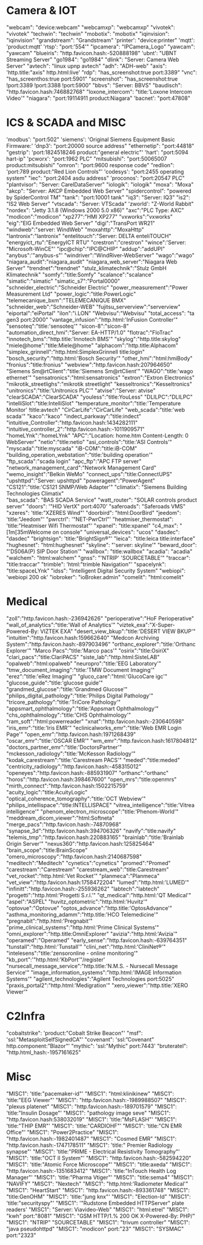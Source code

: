 # Camera & IOT
"webcam": "device:webcam"
"webcamxp": "webcamxp"
"vivotek": "vivotek"
"techwin": "techwin"
"mobotix": "mobotix"
"iqinvision": "iqinvision"
"grandstream": "Grandstream"
'printer': "device:printer"
'mqtt': 'product:mqtt'
'rtsp': "port:'554'"
"ipcamera": "IPCamera_Logo"
"yawcam": "yawcam"
"blueiris": "http.favicon.hash:-520888198"
'ubnt': "UBNT Streaming Server"
"go1984": "go1984"
"dlink": "Server: Camera Web Server"
"avtech": "linux upnp avtech"
"adh": "ADH-web"
"axis": 'http.title:"axis" http.html:live'
"rdp": "has_screenshot:true port:3389"
"vnc": "has_screenthos:true port:5901"
"screenshot": "has_screenshot:true !port:3389 !port:3388 !port:5900"
"bbvs": "Server: BBVS"
"baudisch": "http.favicon.hash:746882768"
"loxone_intercom": "title:'Loxone Intercom Video'"
"niagara": "port:19114911 product:Niagara"
'bacnet': "port:47808"

# ICS & SCADA and MISC
'modbus': "port:502"
'siemens': 'Original Siemens Equipment Basic Firmware:'
'dnp3': "port:20000 source address"
"ethernetip": "port:44818"
"gestrip": 'port:1824518246 product:"general electric"'
'hart': "port:5094 hart-ip"
'pcworx': "port:1962 PLC"
"mitsubishi": "port:50065007 product:mitsubishi"
"omron": "port:9600 response code"
"redlion": 'port:789 product:"Red Lion Controls"'
'codesys': "port:2455 operating system"
"iec": "port:2404 asdu address"
'proconos': "port:20547 PLC"
"plantvisor": "Server: CarelDataServer"
"iologik": "iologik"
"moxa": "Moxa"
"akcp": "Server: AKCP Embedded Web Server"
"spidercontrol": "powered by SpiderControl TM"
"tank": "port:10001 tank"
"iq3": "Server: IQ3"
"is2": "IS2 Web Server"
"vtscada": "Server: VTScada"
'zworld': "Z-World Rabbit"
"nordex": "Jetty 3.1.8 (Windows 2000 5.0 x86)"
"axc":"PLC Type: AXC"
"modicon":"modicon"
"xp277":"HMI XP277"
"vxworks":"vxworks"
"eig":"EIG Embedded Web Server"
"digi":"TransPort WR21"
"windweb":"server: WindWeb"
"moxahttp":"MoxaHttp"
"lantronix":"lantronix"
"entelitouch":"Server: DELTA enteliTOUCH"
"energyict_rtu":"EnergyICT RTU"
"crestron":"crestron"
"wince":'Server: "Microsoft-WinCE"'
"ipc@chip":"IPC@CHIP"
"addup":"addUPI"
"anybus":'"anybus-s"'
"windriver":"WindRiver-WebServer"
"wago":"wago"
"niagara_audit":"niagara_audit"
"niagara_web_server":"Niagara Web Server"
"trendnet":"trendnet"
"stulz_klimatechnik":"Stulz GmbH Klimatechnik"
"somfy":"title:Somfy"
"scalance":"scalance"
"simatic":"simatic"
"simatic_s7":"Portal0000"
"schneider_electric":"Schneider Electric"
"power_measurement":"Power Measurement Ltd"
"power_logic":"title:PowerLogic"
"telemecanique_bxm":"TELEMECANIQUE BMX"
"schneider_web":"Schneider-WEB"
"fujitsu_serverview":"serverview"
"eiportal":"eiPortal"
"ilon":"i.LON"
"Webvisu":"Webvisu"
"total_access": "ta gen3 port:2000"
"vantage_infusion":"http.html:'InFusion Controller'"
"sensoteq":"title:'sensoteq'"
"sicon-8":"sicon-8"
"automation_direct_hmi":"Server: EA-HTTP/1.0"
"flotrac":"FloTrac"
"innotech_bms":"http.title:'Innotech BMS'"
"skylog":"http.title:skylog"
"miele@home":"title:Miele@home"
"alphacom":"http.title:Alphacom"
"simplex_grinnell":"http.html:SimplexGrinnell title:login"
"bosch_security":"http.html:'Bosch Security'"
"other_hmi":"html:hmiBody"
"fronius":"title:fronius"
"webview":"http.favicon.hash:207964650"
"Siemens Sm@rtClient":"title:'Siemens Sm@rtClient'"
"WAGO":"title:'wago ethernet'"
"sensatronics":"html:sensatronics"
"extron":"Extron Electronics"
"mikrotik_streetlighs":"mikrotik streetlight"
"kesseltronics":"Kesseltronics"
"unitronics":"title:'Unitronics PLC'"
"atvise":"Server: atvise"
"clearSCADA":"ClearSCADA"
"youless":"title:YouLess"
"DLILPC":"DLILPC"
"intelliSlot":"title:IntelliSlot"
"temperature_monitor":"title:'Temperature Monitor' !title:avtech"
"CirCarLife":"CirCarLife"
"web_scada":"title:'web scada'"
"kaco":"kaco"
"indect_parkway":"title:indect"
"intuitive_Controller":"http.favicon.hash:1434282111"
"intuitive_controller_2":"http.favicon.hash:-1011909571"
"homeLYnk":"homeLYnk"
"APC":"Location: home.htm Content-Length: 0 WebServer"
"netio":"title:netio"
"asi_controls":"title:'ASI Controls'"
"myscada":"title:myscada"
"iB-COM":"title:iB-COM"
"building_operation_webstation":"title:'building operation'"
"ftp_scada":"scada login"
"apc_ftp":"APC FTP server"
"network_management_card":"Network Management Card"
"wemo_insight":"Belkin WeMo"
"connect_ups":"title:ConnectUPS"
"upshttpd":"Server: upshttpd"
"poweragent":"PowerAgent"
"CS121":"title:'CS121 SNMP/Web Adapter'"
"climatix": "Siemens Building Technologies Climatix"	
"bas_scada": "BAS SCADA Service"
"watt_router": "SOLAR controls product server"
"doors": '"HID VertX" port:4070'
"saferoads": "Saferoads VMS"
"xzeres": 'title:"XZERES Wind"'
"doorbird": "html:DoorBird"
"jeedom": 'title:"Jeedom"'
"pwrctrl": '"NET-PwrCtrl"'
"heatmiser_thermostat": 'title:"Heatmiser Wifi Thermostat"'
"xpanel": "title:xpanel"
"c4_max": "[1m[35mWelcome on console"
"universal_devices": "ucos"
"dasdec": "dasdec"
"brightsign": 'title:"BrightSign&reg;"'
"leica": "title:leica title:interface"
"hughesnet": "html:hughesnet"
"skyline": "'server: skyline'"
"beward_door": "'DS06A(P) SIP Door Station'"
"wallbox": "title:wallbox"
"acadia": "acadia"
"walchem": "html:walchem"
"gnss": "'NTRIP' 'SOURCETABLE'"
"traccar": "title:traccar"
"trimble": 'html:"trimble Navigation"'
"spacelynk": "title:spaceLYnk"
"idss": "Intelligent Digital Security System"
"webiopi": 'webiopi 200 ok'
"iobroker": "ioBroker.admin"
"comelit": "html:comelit"

# Medical
"zoll":"http.favicon.hash:-236942626"
"perioperative":"HoF Perioperative"
"wall_of_analytics":"title:'Wall of Analytics'"
"viztek_exa":"X-Super-Powered-By: VIZTEK EXA"
"desert_view_bkup":"title:'DESERT VIEW BKUP'"
"intuitim":"http.favicon.hash:159662640"
"Medcon Archiving System":"http.favicon.hash:-897903496"
"orthanc_explorer":"title:'Orthanc Explorer'"
"Marco Pacs":"title:'Marco pacs'"
"osirix":"title:OsiriX"
"clari_pacs":"title:ClariPACS"
"siste_lab":"http.html:SisteLAB"
"opalweb":"html:opalweb"
"neuropro":"title:'EEG Laboratory'"
"tmw_document_imaging":"title:'TMW Document Imaging'"
"erez":"title:'eRez Imaging'"
"gluco_care":"html:'GlucoCare igc'"
"glucose_guide":"title:'glucose guide'"
"grandmed_glucose":"title:'Grandmed Glucose'"
"philips_digital_pathology":"title:'Philips Digital Pathology'"
"tricore_pathology":"title:'TriCore Pathology'"
"appsmart_ophthalmology":"title:'Appsmart Ophthalmology'"
"chs_ophthalmology":"title:'CHS Ophthalmology'"
"ram_soft":"html:powerreader"
"xnat":"http.favicon.hash:-230640598"
"iris_emr":"title:'Iris EMR'"
"eclinicalworks_emr":"title:'Web EMR Login Page'"
"open_emr":"http.favicon.hash:1971268439"
"oscar_emr":"title:'OSCAR EMR'"
"wm_emr":"http.favicon.hash:1617804812"
"doctors_partner_emr":"title:'DoctorsPartner'"
"mckesson_radiology":"title:'McKesson Radiology'"
"kodak_carestream":"title:'Carestream PACS'"
"meded":"title:meded"
"centricity_radiology":"http.favicon.hash:-458315012"
"openeyes":"http.favicon.hash:-885931907"
"orthanc":"orthanc"
"horos":"http.favicon.hash:398467600"
"open_mrs":"title:openmrs"
"mirth_connect":"http.favicon.hash:1502215759"
"acuity_logic":"title:AcuityLogic"
"optical_coherence_tomography":"title:'OCT Webview'"
"philips_intellispace":"title:INTELLISPACE"
"vitrea_intelligence":"title:'Vitrea intelligence'"
"phenom_electron_microscope":"title:'Phenom-World'"
"meddream_dicom_viewer":"html:Softneta"
"merge_pacs":"http.favicon.hash:-74870968"
"synapse_3d":"http.favicon.hash:394706326"
"navify":"title:navify"
"telemis_tmp":"http.favicon.hash:220883165"
"brainlab":"title:'Brainlab Origin Server'"
"nexus360":"http.favicon.hash:125825464"
"brain_scope":"title:BrainScope"
"omero_microscopy":"http.favicon.hash:2140687598"
"meditech":"Meditech"
"cynetics":"cynetics"
"promed":"Promed"
"carestream":"Carestream"
"carestream_web":"title:Carestream"
"vet_rocket":"http.html:'Vet Rocket'"
"planmeca":"Planmeca"
"vet_view":"http.favicon.hash:1758472204"
"lumed":"http.html:'LUMED'"
"infinitt":"http.favicon.hash:-255936262"
"labtech":"labtech"
"progetti":"http.html:'Progetti S.r.l.'"
"qt_medical":"http.html:'QT Medical'"
"aspel":"ASPEL"
"huvitz_optometric":"http.html:'Huvitz'"
"optovue":"Optovue"
"optos_advance":"http.title:'OptosAdvance'"
"asthma_monitoring_adamm":"http.title:'HCO Telemedicine'"
"pregnabit":"http.html:'Pregnabit'"
"prime_clinical_systems":"http.html:'Prime Clinical Systems'"
"omni_explorer":"http.title:OmniExplorer"
"avizia":"http.html:'Avizia'"
"operamed":"Operamed"
"early_sense":"http.favicon.hash:-639764351"
"tunstall":"http.html:'Tunstall'"
"clini_net":"http.html:'CliniNet®'"
"intelesens":"title:'zensoronline - online monitoring'"
"kb_port":'"http.html:'KbPort'"/register'
"nursecall_message_service":"http.title:'N.M.S. - Nursecall Message Service'"
"image_information_systems":"http.html:'IMAGE Information Systems'"
"agilent_technologies":"Agilent Technologies port:5025"
"praxis_portal2":"http.html:'Medigration'"
"xero_viewer":"http.title:'XERO Viewer'"


# C2Infra
"cobaltstrike": 'product:"Cobalt Strike Beacon"'
"msf": 'ssl:"MetasploitSelfSignedCA"'
"covenant": 'ssl:”Covenant” http.component:”Blazor”'
"mythic": 'ssl:"Mythic" port:7443'
"bruteratel": "http.html_hash:-1957161625"



# Misc
"MISC1": 'title:"pacemaker-id"'
"MISC1": "html:klinikinew"
"MISC1": 'title:"EEG Viewer"'
"MISC1": "http.favicon.hash:-1989988507"
"MISC1": "plexus platenet"
"MISC1": "http.favicon.hash:-189701579"
"MISC1": 'title:"Insulin Dosage"'
"MISC1": "pathology image seve"
"MISC1": "http.favicon.hash:538032019"
"MISC1": 'title:"MsFLASH"'
"MISC1": 'title:"THIP EMR"'
"MISC1": 'title:"CARDIOHF"'
"MISC1": 'title:"CN EMR Office"'
"MISC1": "Power2Practice"
"MISC1": "http.favicon.hash:-1982401487"
"MISC1": "Cosmed EMR"
"MISC1": "http.favicon.hash:-1747178511"
"MISC1": 'title:" Premier Radiology synapse"'
"MISC1": 'title:"PRIME - Electrical Resistivity Tomography"'
"MISC1": 'title:"OCT II System"'
"MISC1": "http.favicon.hash:-582594220"
"MISC1": 'title:"Atomic Force Microscope"'
"MISC1": "title:axeda"
"MISC1": "http.favicon.hash:-1351683412"
"MISC1": 'title:"InTouch Health Log Manager"'
"MISC1": 'title:"Pharma Vtiger"'
"MISC1": "title:sema4"
"MISC1": "NAVIFY"
"MISC1": "Nextech"
"MISC1": "http.html:'Radiometer Medical'"
"MISC1": "HeartStart"
"MISC1": "http.favicon.hash:-893361748"
"MISC1": "title:GenOHM"
"MISC1": 'title:"jung knx"'
"MISC1": "Election-Id"
"MISC1": 'title:"securityspy"'
"MISC1": '"Rudstone Embedded HTTPServer" plate readers'
"MISC1": "Server: Viavideo-Web"
"MISC1": "html:etrel"
"MISC1": "kwh" port:"8081"
"MISC1": "GSM HTTP/1.% 200 OK X-Powered-By: PHP/"
"MISC1": "NTRIP" "SOURCETABLE"
"MISC1": "trivum controller"
"MISC1": "java pseudohttpd"
"MISC1": "modicon" port:"23"
"MISC1": "SYSMAC" port:"2323"